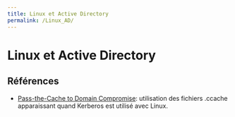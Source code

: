 ```yaml
---
title: Linux et Active Directory
permalink: /Linux_AD/
---
```


# Linux et Active Directory

## Références
- [Pass-the-Cache to Domain Compromise](https://medium.com/@jamie.shaw/pass-the-cache-to-domain-compromise-320b6e2ff7da): utilisation des fichiers .ccache apparaissant quand Kerberos est utilisé avec Linux.

